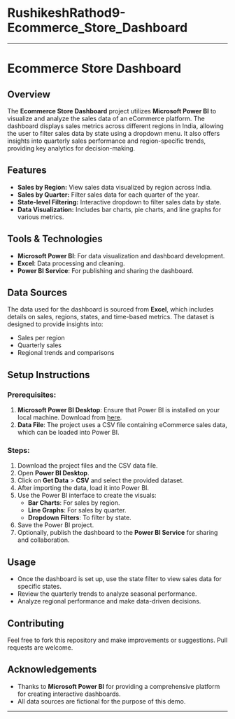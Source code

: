 # RushikeshRathod9-Ecommerce_Store_Dashboard
---

# Ecommerce Store Dashboard

## Overview
The **Ecommerce Store Dashboard** project utilizes **Microsoft Power BI** to visualize and analyze the sales data of an eCommerce platform. The dashboard displays sales metrics across different regions in India, allowing the user to filter sales data by state using a dropdown menu. It also offers insights into quarterly sales performance and region-specific trends, providing key analytics for decision-making.

## Features
- **Sales by Region:** View sales data visualized by region across India.
- **Sales by Quarter:** Filter sales data for each quarter of the year.
- **State-level Filtering:** Interactive dropdown to filter sales data by state.
- **Data Visualization:** Includes bar charts, pie charts, and line graphs for various metrics.

## Tools & Technologies
- **Microsoft Power BI**: For data visualization and dashboard development.
- **Excel**: Data processing and cleaning.
- **Power BI Service**: For publishing and sharing the dashboard.

## Data Sources
The data used for the dashboard is sourced from **Excel**, which includes details on sales, regions, states, and time-based metrics. The dataset is designed to provide insights into:
- Sales per region
- Quarterly sales
- Regional trends and comparisons

## Setup Instructions

### Prerequisites:
1. **Microsoft Power BI Desktop**: Ensure that Power BI is installed on your local machine. Download from [here](https://powerbi.microsoft.com/desktop/).
2. **Data File**: The project uses a CSV file containing eCommerce sales data, which can be loaded into Power BI.

### Steps:
1. Download the project files and the CSV data file.
2. Open **Power BI Desktop**.
3. Click on **Get Data** > **CSV** and select the provided dataset.
4. After importing the data, load it into Power BI.
5. Use the Power BI interface to create the visuals:
    - **Bar Charts**: For sales by region.
    - **Line Graphs**: For sales by quarter.
    - **Dropdown Filters**: To filter by state.
6. Save the Power BI project.
7. Optionally, publish the dashboard to the **Power BI Service** for sharing and collaboration.

## Usage
- Once the dashboard is set up, use the state filter to view sales data for specific states.
- Review the quarterly trends to analyze seasonal performance.
- Analyze regional performance and make data-driven decisions.

## Contributing
Feel free to fork this repository and make improvements or suggestions. Pull requests are welcome.

## Acknowledgements
- Thanks to **Microsoft Power BI** for providing a comprehensive platform for creating interactive dashboards.
- All data sources are fictional for the purpose of this demo.

---
